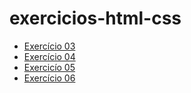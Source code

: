 # exercicios-html-css
- [Exercício 03](https://salosamorim.github.io/exercicios-html-css/android-ex03/)
- [Exercício 04](https://salosamorim.github.io/exercicios-html-css/cordel-ex04/)
- [Exercicío 05](https://salosamorim.github.io/exercicios-html-css/social-ex05/)
- [Exercício 06](https://salosamorim.github.io/exercicios-html-css/login-ex06/)
